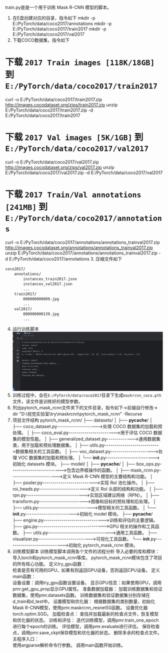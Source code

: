 train.py是是一个用于训练 Mask R-CNN 模型的脚本。
1. 在E盘创建对应的目录，指令如下
mkdir -p E:/PyTorch/data/coco2017/annotations
mkdir -p E:/PyTorch/data/coco2017/train2017
mkdir -p E:/PyTorch/data/coco2017/val2017
2. 下载COCO数据集，指令如下
# 下载 `2017 Train images [118K/18GB]` 到 `E:/PyTorch/data/coco2017/train2017`
curl -o E:/PyTorch/data/coco2017/train2017.zip http://images.cocodataset.org/zips/train2017.zip
unzip E:/PyTorch/data/coco2017/train2017.zip -d E:/PyTorch/data/coco2017/train2017

# 下载 `2017 Val images [5K/1GB]` 到 `E:/PyTorch/data/coco2017/val2017`
curl -o E:/PyTorch/data/coco2017/val2017.zip http://images.cocodataset.org/zips/val2017.zip
unzip E:/PyTorch/data/coco2017/val2017.zip -d E:/PyTorch/data/coco2017/val2017

# 下载 `2017 Train/Val annotations [241MB]` 到 `E:/PyTorch/data/coco2017/annotations`
curl -o E:/PyTorch/data/coco2017/annotations/annotations_trainval2017.zip http://images.cocodataset.org/annotations/annotations_trainval2017.zip
unzip E:/PyTorch/data/coco2017/annotations/annotations_trainval2017.zip -d E:/PyTorch/data/coco2017/annotations
3. 压缩文件如下
```
coco2017/
    annotations/
        instances_train2017.json
        instances_val2017.json
        ...
    train2017/
        000000000009.jpg
        ...
    val2017/
        000000000139.jpg
        ...
```
4. 运行训练脚本
![img.png](img.png)
5. 训练过程中，会在`E:/PyTorch/data/coco2017`目录下生成`maskrcnn_coco.pth`文件，该文件是训练好的模型参数。
6. 列出pytorch_mask_rcnn文件夹下的文件目录，指令如下->前缀自行修改->
dir "D:\视觉实验室\try\maskrcnn\pytorch_mask_rcnn" -Recurse
7. 项目文件结构
pytorch_mask_rcnn/
├── datasets/
│   ├── __pycache__/
│   ├── coco_dataset.py-------------------->处理 COCO 数据集的加载和预处理。
│   ├── coco_eval.py----------------------->用于评估 COCO 数据集的模型性能。
│   ├── generalized_dataset.py------------->通用数据集类，用于加载和预处理数据集。
│   ├── utils.py--------------------------->数据集相关的工具函数。
│   ├── voc_dataset.py--------------------->处理 VOC 数据集的加载和预处理。
│   └── __init__.py------------------------>初始化 datasets 模块。
├── model/
│   ├── __pycache__/
│   ├── box_ops.py------------------------->包含边界框操作的函数。
│   ├── mask_rcnn.py----------------------->定义 Mask R-CNN 模型的主要结构和功能。
│   ├── pooler.py-------------------------->实现 RoI 池化操作。
│   ├── roi_heads.py----------------------->定义 RoI 头部的结构和功能。
│   ├── rpn.py----------------------------->实现区域建议网络（RPN）。
│   ├── transform.py----------------------->图像和目标的预处理和后处理。
│   ├── utils.py--------------------------->模型相关的工具函数。
│   └── __init__.py------------------------>初始化 model 模块。
├── __pycache__/
├── engine.py------------------------------>训练和评估的主要逻辑。
├── gpu.py--------------------------------->GPU 相关的操作和工具函数。
├── utils.py------------------------------->通用工具函数。
├── visualizer.py-------------------------->可视化工具函数。
└── __init__.py---------------------------->初始化 pytorch_mask_rcnn 模块。
8. 训练模型脚本
训练模型脚本调用各个文件的流程分析
导入必要的库和模块：  
  导入torch和pytorch_mask_rcnn等库。
  pytorch_mask_rcnn模块包含了项目的所有核心功能。
定义try_gpu函数：  
  检查是否有可用的GPU，如果有则返回GPU设备，否则返回CPU设备。
定义main函数：  
  设备设置：调用try_gpu函数设置设备。
  显示GPU信息：如果使用GPU，调用pmr.get_gpu_prop显示GPU属性。
  准备数据加载器：
    加载训练数据集和验证数据集，使用pmr.datasets函数。
    训练数据集和验证数据集分别存储在d_train和d_test中。
  设置模型和优化器：
    根据数据集的类别数量，初始化Mask R-CNN模型，使用pmr.maskrcnn_resnet50函数。
    设置优化器torch.optim.SGD。
  加载检查点：
    查找并加载最新的检查点文件，恢复模型和优化器的状态。
  训练和评估：
    迭代训练模型，调用pmr.train_one_epoch进行每个epoch的训练。
    评估模型，调用pmr.evaluate进行评估。
    保存检查点，调用pmr.save_ckpt保存模型和优化器的状态。
    删除多余的检查点文件。
主程序入口：  
  使用argparse解析命令行参数。
  调用main函数开始训练。